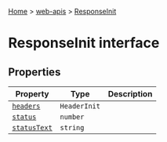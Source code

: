 [Home](./index) &gt; [web-apis](./web-apis.md) &gt; [ResponseInit](./web-apis.responseinit.md)

# ResponseInit interface

## Properties

|  Property | Type | Description |
|  --- | --- | --- |
|  [`headers`](./web-apis.responseinit.headers.md) | `HeaderInit` |  |
|  [`status`](./web-apis.responseinit.status.md) | `number` |  |
|  [`statusText`](./web-apis.responseinit.statustext.md) | `string` |  |

